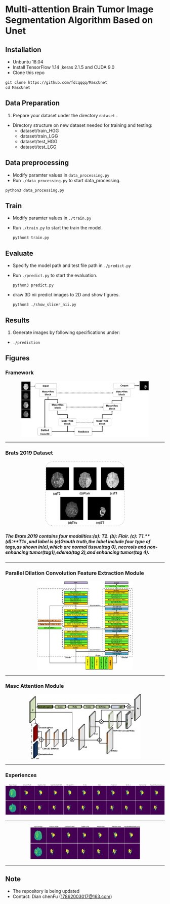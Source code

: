 

# **Multi-attention Brain Tumor Image Segmentation Algorithm Based on Unet**



## Installation

* Unbuntu 18.04
* Install TensorFlow 1.14 ,keras 2.1.5 and CUDA 9.0
* Clone this repo

```shell
git clone https://github.com/fdcqqqq/MascUnet
cd MascUnet
```

## Data Preparation

1. Prepare your dataset under the directory ```dataset``` .

  * Directory structure on new dataset needed for training and testing:
    * dataset/train_HGG
    * dataset/train_LGG
    * dataset/test_HGG
    * dataset/test_LGG

## Data preprocessing

* Modify paramter values in `data_processing.py`
* Run `./data_processing.py` to start data_processing.

```
python3 data_processing.py
```

## Train

* Modify paramter values in `./train.py`

* Run `./train.py` to start the train the model.

  ```shell
  python3 train.py
  ```

  

## Evaluate

* Specify the model path and test file path in `./predict.py`

* Run `./predict.py` to start the evaluation.

  ```shell
  python3 predict.py
  ```

* draw 3D nii predict images to 2D and show figures.

  ```shell
  python3 ./show_slicer_nii.py 
  ```

## Results

1. Generate  images by following specifications under:

  * `./prediction`

## Figures

### Framework

<div align=center><img src="./figures/summary.png" style="zoom:25%;" width="80%" height="80%"/></div>

---

### Brats 2019 Dataset



<div align=center><img src="./figures/brats_data.png" style="zoom: 50%;"  width="50%" height="50%"/></div>



##### The Brats 2019 contains four modalities:**(a):** T2. **(b):** Flair. **(c):** T1.**(d):**T1c ,and label is **(e)**Grouth truth,the label include four type of tags,as shown in**(e)**,which are normal tissue(tag 0), necrosis and non-enhancing tumor(tag1),edema(tag 2),and enhancing tumor(tag 4).

---

### Parallel Dilation Convolution Feature Extraction Module

<div align=center><img src="./figures/unet.png" style="zoom:80%;"  width="60%" height="60%"/></div>

---

### Masc Attention Module

<div align=center><img src="./figures/attention.png" style="zoom: 25%;"  width="70%" height="70%"/></div>

---

### Experiences

![](./figures/compare.png)

---



<div align=center><img src="./figures/attention_compare.jpg" style="zoom: 33%;"  width="70%" height="70%"/></div>

---

## Note

* The repository is being updated
* Contact: Dian chenFu (17862003017@163.com)
